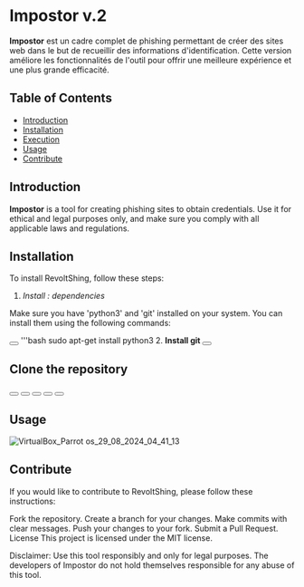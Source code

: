 # Impostor v.2

**Impostor** est un cadre complet de phishing permettant de créer des sites web dans le but de recueillir des informations d'identification. Cette version améliore les fonctionnalités de l'outil pour offrir une meilleure expérience et une plus grande efficacité.

## Table of Contents
- [Introduction](#introduction)
- [Installation](#installation)
- [Execution](#exécution)
- [Usage](#utilisation)
- [Contribute](#contribuer)


## Introduction

**Impostor** is a tool for creating phishing sites to obtain credentials. Use it for ethical and legal purposes only, and make sure you comply with all applicable laws and regulations.

## Installation

To install RevoltShing, follow these steps:

1. **Install :* dependencies*

Make sure you have 'python3' and 'git' installed on your system. You can install them using the following commands:

<button onclick="copyCode('sudo apt-get install python3')"></button>
   '''bash
   sudo apt-get install python3
2. **Install git**
  <button onclick="copyCode('sudo apt-get install git')"></button>
## Clone the repository
  <button onclick="copyCode('git clone https://github.com/RhaB17369/Impostor')"></button>
  <button onclick="copyCode('cd Impostor')"></button>
  <button onclick="copyCode('bash installer.sh')"></button>
  <button onclick="copyCode('python3 Server.py')"></button>
  <button onclick="copyCode('python3 impostor.py')"></button>
## Usage

![VirtualBox_Parrot os_29_08_2024_04_41_13](https://github.com/user-attachments/assets/2f063f46-5d71-46fb-853a-bb0070f5a16d)

  ## Contribute
If you would like to contribute to RevoltShing, please follow these instructions:

Fork the repository.
Create a branch for your changes.
Make commits with clear messages.
Push your changes to your fork.
Submit a Pull Request.
License
This project is licensed under the MIT license.

Disclaimer: Use this tool responsibly and only for legal purposes. The developers of Impostor do not hold themselves responsible for any abuse of this tool.
